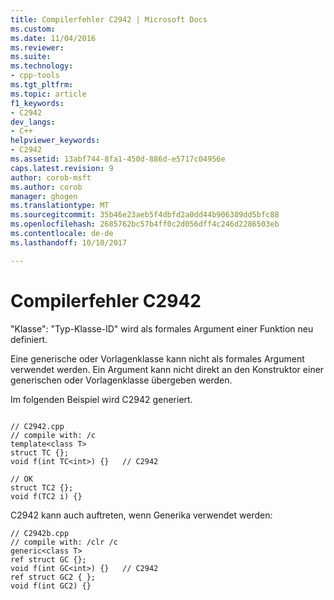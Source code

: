 ```yaml
---
title: Compilerfehler C2942 | Microsoft Docs
ms.custom: 
ms.date: 11/04/2016
ms.reviewer: 
ms.suite: 
ms.technology:
- cpp-tools
ms.tgt_pltfrm: 
ms.topic: article
f1_keywords:
- C2942
dev_langs:
- C++
helpviewer_keywords:
- C2942
ms.assetid: 13abf744-8fa1-450d-886d-e5717c04956e
caps.latest.revision: 9
author: corob-msft
ms.author: corob
manager: ghogen
ms.translationtype: MT
ms.sourcegitcommit: 35b46e23aeb5f4dbfd2a0dd44b906389dd5bfc88
ms.openlocfilehash: 2685762bc57b4ff0c2d056dff4c246d2286503eb
ms.contentlocale: de-de
ms.lasthandoff: 10/10/2017

---
```

# <a name="compiler-error-c2942"></a>Compilerfehler C2942
"Klasse": "Typ-Klasse-ID" wird als formales Argument einer Funktion neu definiert.  
  
 Eine generische oder Vorlagenklasse kann nicht als formales Argument verwendet werden. Ein Argument kann nicht direkt an den Konstruktor einer generischen oder Vorlagenklasse übergeben werden.  
  
 Im folgenden Beispiel wird C2942 generiert.  
  
```  
  
// C2942.cpp  
// compile with: /c  
template<class T>  
struct TC {};   
void f(int TC<int>) {}   // C2942  
  
// OK  
struct TC2 {};  
void f(TC2 i) {}  
```  
  
 C2942 kann auch auftreten, wenn Generika verwendet werden:  
  
```  
// C2942b.cpp  
// compile with: /clr /c  
generic<class T>  
ref struct GC {};  
void f(int GC<int>) {}   // C2942  
ref struct GC2 { };  
void f(int GC2) {}  
```
